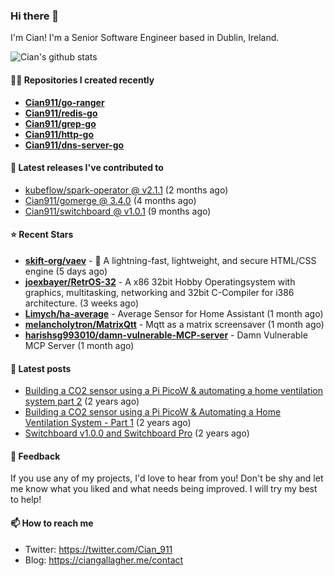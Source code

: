 ### Hi there 👋

I'm Cian! I'm a Senior Software Engineer based in Dublin, Ireland.

![Cian's github stats](https://github-readme-stats.vercel.app/api?username=CIan911&theme=dracula&show_icons=true)

#### 👨‍💻 Repositories I created recently
- **[Cian911/go-ranger](https://github.com/Cian911/go-ranger)**
- **[Cian911/redis-go](https://github.com/Cian911/redis-go)**
- **[Cian911/grep-go](https://github.com/Cian911/grep-go)**
- **[Cian911/http-go](https://github.com/Cian911/http-go)**
- **[Cian911/dns-server-go](https://github.com/Cian911/dns-server-go)**

#### 🚀 Latest releases I've contributed to


- [kubeflow/spark-operator @ v2.1.1](https://github.com/kubeflow/spark-operator/releases/tag/v2.1.1) (2 months ago)
- [Cian911/gomerge @ 3.4.0](https://github.com/Cian911/gomerge/releases/tag/3.4.0) (4 months ago)
- [Cian911/switchboard @ v1.0.1](https://github.com/Cian911/switchboard/releases/tag/v1.0.1) (9 months ago)

#### ⭐ Recent Stars


- **[skift-org/vaev](https://github.com/skift-org/vaev)** - 🌊 A lightning-fast, lightweight, and secure HTML/CSS engine (5 days ago)
- **[joexbayer/RetrOS-32](https://github.com/joexbayer/RetrOS-32)** - A x86 32bit Hobby Operatingsystem with graphics, multitasking, networking and 32bit C-Compiler for i386 architecture. (3 weeks ago)
- **[Limych/ha-average](https://github.com/Limych/ha-average)** - Average Sensor for Home Assistant (1 month ago)
- **[melancholytron/MatrixQtt](https://github.com/melancholytron/MatrixQtt)** - Mqtt as a matrix screensaver (1 month ago)
- **[harishsg993010/damn-vulnerable-MCP-server](https://github.com/harishsg993010/damn-vulnerable-MCP-server)** - Damn Vulnerable MCP Server (1 month ago)

#### 📄 Latest posts
- [Building a CO2 sensor using a Pi PicoW &amp; automating a home ventilation system part 2](https://ciangallagher.me/2023/11/27/Co2-sensor-using-tiny-go-part-2/) (2 years ago)
- [Building a CO2 sensor using a Pi PicoW &amp; Automating a Home Ventilation System - Part 1](https://ciangallagher.me/2023/11/04/custom-co2-sensor-using-using-pi-picow/) (2 years ago)
- [Switchboard v1.0.0 and Switchboard Pro](https://ciangallagher.me/2022/09/17/Switchboard-v1-and-pro/) (2 years ago)

#### 💬 Feedback

If you use any of my projects, I'd love to hear from you! Don't be shy and let me know what you liked
and what needs being improved. I will try my best to help!

#### 📫 How to reach me

- Twitter: https://twitter.com/Cian_911
- Blog: https://ciangallagher.me/contact
